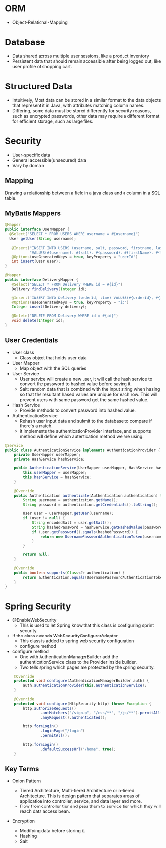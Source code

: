# ORM
- Object-Relational-Mapping

# Database
- Data shared across multiple user sessions, like a product inventory
- Persistent data that should remain accessible after being logged out, like user profile of shopping cart. 

# Structured Data
- Intuitively, Most data can be stored in a similar format to the data objects that represent it in Java, with attributes matching column names.
- Differing, some data must be stored differently for security reasons, such as encrypted passwords, other data may require a different format for efficient storage, such as large files. 

# Security
- User-specific data
- General accessible(unsecured) data
- Vary by domain

## Mapping
Drawing a relationship between a field in a java class and a column in a SQL table.

## MyBatis Mappers
```java
@Mapper
public interface UserMapper {
  @Select("SELECT * FROM USERS WHERE username = #{username}")
  User getUser(String username);
  
   @Insert("INSERT INTO USERS (username, salt, password, firstname, lastname) " +
           "VALUES(#{username}, #{salt}, #{password}, #{firstName}, #{lastName})")
   @Options(useGeneratedKeys = true, keyProperty = "userId")
   int insert(User user);
}
```

```java
@Mapper
public interface DeliveryMapper {
   @Select("SELECT * FROM Delivery WHERE id = #{id}")
   Delivery findDelivery(Integer id);

   @Insert("INSERT INTO Delivery (orderId, time) VALUES(#{orderId}, #{time})")
   @Options(useGeneratedKeys = true, keyProperty = "id")
   Integer insert(Delivery delivery);

   @Delete("DELETE FROM Delivery WHERE id = #{id}")
   void delete(Integer id);
}

```

## User Credentials
- User class
  - Class object that holds user data
- User Mapper
  - Map object with the SQL queries
- User Service
  - User service will create a new user, it will call the hash service to convert the password to hashed value before saving it. 
  - Salt: random data that is combined with the input string when hasing so that the resultant hased values are unique for each row. This will prevent users with same password get the same hashed value.
- Hash Service
  - Provide methods to convert password into hashed value.
- AuthenticationService
  - Rehash user input data and submit to the database to compare if there's a match.
  - it implements the authenticationProvider interface, and supports method will define which autentication method we are using.
```java
@Service
public class AuthenticationService implements AuthenticationProvider {
    private UserMapper userMapper;
    private HashService hashService;

    public AuthenticationService(UserMapper userMapper, HashService hashService) {
        this.userMapper = userMapper;
        this.hashService = hashService;
    }

    @Override
    public Authentication authenticate(Authentication authentication) throws AuthenticationException {
        String username = authentication.getName();
        String password = authentication.getCredentials().toString();

        User user = userMapper.getUser(username);
        if (user != null) {
            String encodedSalt = user.getSalt();
            String hashedPassword = hashService.getHashedValue(password, encodedSalt);
            if (user.getPassword().equals(hashedPassword)) {
                return new UsernamePasswordAuthenticationToken(username, password, new ArrayList<>());
            }
        }

        return null;
    }

    @Override
    public boolean supports(Class<?> authentication) {
        return authentication.equals(UsernamePasswordAuthenticationToken.class);
    }
}
```

# Spring Security
- @EnableWebSecurity
  - This is used to let Spring know that this class is configuring sprint security.
- If the class extends WebSecurityConfigurerAdapter
  - This class is added to spring web security configuration
  - configure method
- configure method
  - One with AuthenticationManagerBuilder add the authenticationService class to the Provider inside builder.
  - Two tells spring which pages are protected by the spring security. 
```java
    @Override
    protected void configure(AuthenticationManagerBuilder auth) {
        auth.authenticationProvider(this.authenticationService);
    }

    @Override
    protected void configure(HttpSecurity http) throws Exception {
        http.authorizeRequests()
                .antMatchers("/signup", "/css/**", "/js/**").permitAll()
                .anyRequest().authenticated();

        http.formLogin()
                .loginPage("/login")
                .permitAll();

        http.formLogin()
                .defaultSuccessUrl("/home", true);
    }
```
## Key Terms
- Onion Pattern
  - Tiered Architecture, Multi-tiered Architecture or n-tiered Architecture. This is design pattern that separates areas of application into controller, service, and data layer and more. 
  - Flow from controller tier and pass them to service tier which they will reach data access bean.
  
- Encryption
  - Modifying data before storing it. 
  - Hashing
  - Salt

